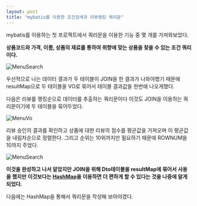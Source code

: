 ```yaml
---
layout: post
title: "mybatis를 이용한 조건검색과 리뷰랭킹 쿼리문"
---
```


mybatis를 이용하는 첫 프로젝트에서 쿼리문을 이용한 기능 중 몇 개를 가져와보았다.

**상품코드와 가격, 이름, 상품의 재료를 통하여 취향에 맞는 상품을 찾을 수 있는 조건 쿼리이다.**

![MenuSearch](https://user-images.githubusercontent.com/77107216/159157054-d4b3970d-a0a8-4d31-8b54-91c1bbaca2f4.png)

우선적으로 나는 데이터 결과가 두 테이블이 JOIN을 한 결과가 나와야했기 때문에 resultMap으로 두 테이블을 VO로 묶어서 테이블 결과값을 한번에 나오게했다.

다음은 리뷰를 랭킹순으로 데이터를 추출하는 쿼리문이다 이것도 JOIN을 이용하는 쿼리문이기에 두 테이블을 묶어두었다.

![MenuVo](https://user-images.githubusercontent.com/77107216/159157767-d3c8c55a-0ae2-4e80-bcfb-e12402e6bc10.png)

리뷰 승인의 결과를 확인하고 상품에 대한 리뷰의 점수를 평균값을 가져오며 이 평균값을 내림차순으로 정렬한다. 그리고 순위는 10위까지만 필요하기 때문에 ROWNUM을 10까지 주었다.

![MenuSearch](https://user-images.githubusercontent.com/77107216/159157778-eb1a46f0-9ede-49ad-a801-aec137e40bd3.png)

**이것을 완성하고 나서 알았지만 JOIN을 위해 Dto테이블을 resultMap에 묶어서 사용을 했지만 이것보다는 <u>HashMap</u>을 이용하면 더 편하게 할 수 있다는 것을 나중에 알게 되었다.**

다음에는 HashMap을 통해서 쿼리문을 작성해 보아야겠다.
